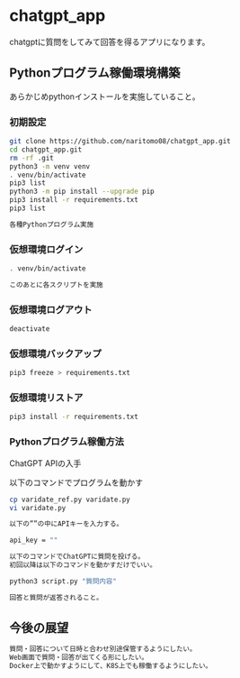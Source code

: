 # chatgpt_app

chatgptに質問をしてみて回答を得るアプリになります。

## Pythonプログラム稼働環境構築

あらかじめpythonインストールを実施していること。

### 初期設定

```bash
git clone https://github.com/naritomo08/chatgpt_app.git
cd chatgpt_app.git
rm -rf .git
python3 -m venv venv
. venv/bin/activate
pip3 list
python3 -m pip install --upgrade pip
pip3 install -r requirements.txt
pip3 list

各種Pythonプログラム実施

```

### 仮想環境ログイン

```bash
. venv/bin/activate

このあとに各スクリプトを実施
```

### 仮想環境ログアウト

```bash
deactivate
```

### 仮想環境バックアップ

```bash
pip3 freeze > requirements.txt
```

### 仮想環境リストア

```bash
pip3 install -r requirements.txt
```

### Pythonプログラム稼働方法

ChatGPT APIの入手

以下のコマンドでプログラムを動かす

```bash
cp varidate_ref.py varidate.py
vi varidate.py

以下の””の中にAPIキーを入力する。

api_key = ""

以下のコマンドでChatGPTに質問を投げる。
初回以降は以下のコマンドを動かすだけでいい。

python3 script.py "質問内容"

回答と質問が返答されること。

```

## 今後の展望

```bash
質問・回答について日時と合わせ別途保管するようにしたい。
Web画面で質問・回答が出てくる形にしたい。
Docker上で動かすようにして、K8S上でも稼働するようにしたい。
```

